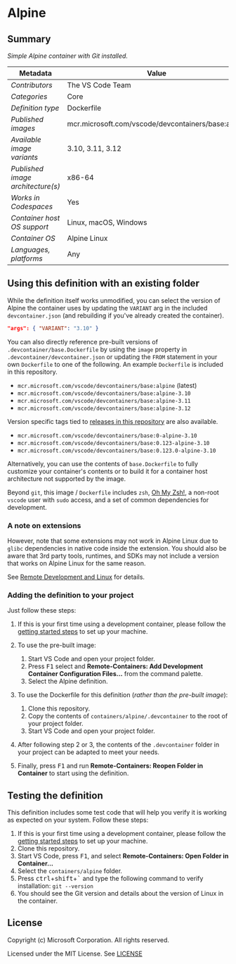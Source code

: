 # Alpine

## Summary

*Simple Alpine container with Git installed.*

| Metadata | Value |  
|----------|-------|
| *Contributors* | The VS Code Team |
| *Categories* | Core |
| *Definition type* | Dockerfile |
| *Published images* | mcr.microsoft.com/vscode/devcontainers/base:alpine |
| *Available image variants* | 3.10, 3.11, 3.12 |
| *Published image architecture(s)* | x86-64 |
| *Works in Codespaces* | Yes |
| *Container host OS support* | Linux, macOS, Windows |
| *Container OS* | Alpine Linux |
| *Languages, platforms* | Any |

## Using this definition with an existing folder

 While the definition itself works unmodified, you can select the version of Alpine the container uses by updating the `VARIANT` arg in the included `devcontainer.json` (and rebuilding if you've already created the container).

```json
"args": { "VARIANT": "3.10" }
```

You can also directly reference pre-built versions of `.devcontainer/base.Dockerfile` by using the `image` property in `.devcontainer/devcontainer.json` or updating the `FROM` statement in your own  `Dockerfile` to one of the following. An example `Dockerfile` is included in this repository.

- `mcr.microsoft.com/vscode/devcontainers/base:alpine` (latest)
- `mcr.microsoft.com/vscode/devcontainers/base:alpine-3.10`
- `mcr.microsoft.com/vscode/devcontainers/base:alpine-3.11`
- `mcr.microsoft.com/vscode/devcontainers/base:alpine-3.12`

Version specific tags tied to [releases in this repository](https://github.com/microsoft/vscode-dev-containers/releases) are also available.

- `mcr.microsoft.com/vscode/devcontainers/base:0-alpine-3.10`
- `mcr.microsoft.com/vscode/devcontainers/base:0.123-alpine-3.10`
- `mcr.microsoft.com/vscode/devcontainers/base:0.123.0-alpine-3.10`

Alternatively, you can use the contents of `base.Dockerfile` to fully customize your container's contents or to build it for a container host architecture not supported by the image.

Beyond `git`, this image / `Dockerfile` includes `zsh`, [Oh My Zsh!](https://ohmyz.sh/), a non-root `vscode` user with `sudo` access, and a set of common dependencies for development.

### A note on extensions

However, note that some extensions may not work in Alpine Linux due to `glibc` dependencies in native code inside the extension. You should also be aware that 3rd party tools, runtimes, and SDKs may not include a version that works on Alpine Linux for the same reason.

See [Remote Development and Linux](https://aka.ms/vscode-remote/linux) for details.

### Adding the definition to your project

Just follow these steps:

1. If this is your first time using a development container, please follow the [getting started steps](https://aka.ms/vscode-remote/containers/getting-started) to set up your machine.

2. To use the pre-built image:
   1. Start VS Code and open your project folder.
   2. Press <kbd>F1</kbd> select and **Remote-Containers: Add Development Container Configuration Files...** from the command palette.
   3. Select the Alpine definition.

3. To use the Dockerfile for this definition (*rather than the pre-built image*):
   1. Clone this repository.
   2. Copy the contents of `containers/alpine/.devcontainer` to the root of your project folder.
   3. Start VS Code and open your project folder.

4. After following step 2 or 3, the contents of the `.devcontainer` folder in your project can be adapted to meet your needs.

5. Finally, press <kbd>F1</kbd> and run **Remote-Containers: Reopen Folder in Container** to start using the definition.

## Testing the definition

This definition includes some test code that will help you verify it is working as expected on your system. Follow these steps:

1. If this is your first time using a development container, please follow the [getting started steps](https://aka.ms/vscode-remote/containers/getting-started) to set up your machine.
2. Clone this repository.
3. Start VS Code, press <kbd>F1</kbd>, and select **Remote-Containers: Open Folder in Container...**
4. Select the `containers/alpine` folder.
5. Press <kbd>ctrl</kbd>+<kbd>shift</kbd>+<kbd>\`</kbd> and type the following command to verify installation: `git --version`
6. You should see the Git version and details about the version of Linux in the container.

## License

Copyright (c) Microsoft Corporation. All rights reserved.

Licensed under the MIT License. See [LICENSE](https://github.com/Microsoft/vscode-dev-containers/blob/master/LICENSE)

